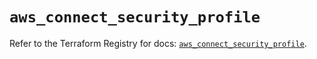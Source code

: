 # `aws_connect_security_profile`

Refer to the Terraform Registry for docs: [`aws_connect_security_profile`](https://registry.terraform.io/providers/hashicorp/aws/5.73.0/docs/resources/connect_security_profile).
